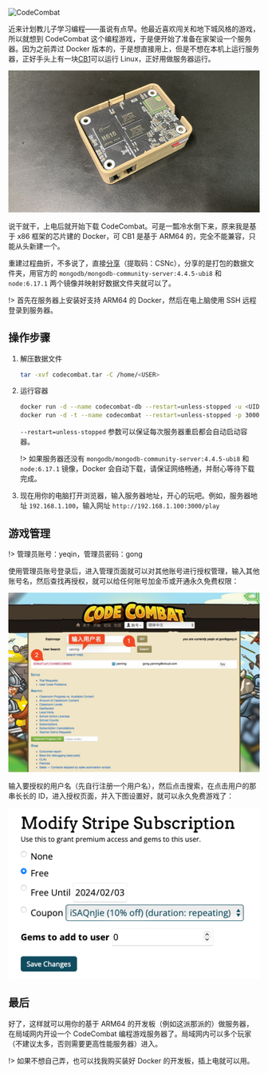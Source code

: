 ![](../../2018/1103/_media/codecombat.jpg "CodeCombat")

近来计划教儿子学习编程——虽说有点早。他最近喜欢闯关和地下城风格的游戏，所以就想到 CodeCombat 这个编程游戏，于是便开始了准备在家架设一个服务器。因为之前弄过 Docker 版本的，于是想直接用上，但是不想在本机上运行服务器，正好手头上有一块[CB1](/2022/1024/)可以运行 Linux，正好用做服务器运行。

![](_media/cb1.jpg "CB1 + 扩展板 + 3D 打印外壳")

说干就干，上电后就开始下载 CodeCombat。可是一瓢冷水倒下来，原来我是基于 x86 框架的芯片建的 Docker，可 CB1 是基于 ARM64 的，完全不能兼容，只能从头新建一个。

重建过程曲折，不多说了，直接[分享](https://pan.quark.cn/s/4b546573f866 "提取码：CSNc")（提取码：CSNc），分享的是打包的数据文件夹，用官方的 `mongodb/mongodb-community-server:4.4.5-ubi8` 和 `node:6.17.1` 两个镜像并映射好数据文件夹就可以了。

!> 首先在服务器上安装好支持 ARM64 的 Docker，然后在电上脑使用 SSH 远程登录到服务器。

## 操作步骤

1. 解压数据文件

   ```bash
   tar -xvf codecombat.tar -C /home/<USER>
   ```

2. 运行容器

   ```bash
   docker run -d --name codecombat-db --restart=unless-stopped -u <UID> -p 27017:27017 -v /home/<USER>/codecombat/db:/data/db mongodb/mongodb-community-server:4.4.5-ubi8
   docker run -d -t --name codecombat --restart=unless-stopped -p 3000:3000 -v /home/<USER>/codecombat:/root/codecombat -e COCO_MONGO_HOST=172.17.0.1 -e COCO_MONGO_ANALYTICS_HOST=172.17.0.1 -w /root/codecombat node:6.17.1 sh -c "npm run nodemon"

   ```

   `--restart=unless-stopped` 参数可以保证每次服务器重启都会自动启动容器。

   !> 如果服务器还没有 `mongodb/mongodb-community-server:4.4.5-ubi8` 和 `node:6.17.1` 镜像，Docker 会自动下载，请保证网络畅通，并耐心等待下载完成。

3. 现在用你的电脑打开浏览器，输入服务器地址，开心的玩吧。例如，服务器地址 `192.168.1.100`，输入网址 `http://192.168.1.100:3000/play`

## 游戏管理

!> 管理员账号：yeqin，管理员密码：gong

使用管理员账号登录后，进入管理页面就可以对其他账号进行授权管理，输入其他账号名，然后查找再授权，就可以给任何账号加金币或开通永久免费权限：

![](_media/admin1.jpg)

输入要授权的用户名（先自行注册一个用户名），然后点击搜索，在点击用户的那串长长的 ID，进入授权页面，并入下图设置好，就可以永久免费游戏了：

![](_media/admin2.png)

## 最后

好了，这样就可以用你的基于 ARM64 的开发板（例如这派那派的）做服务器，在局域网内开设一个 CodeCombat 编程游戏服务器了。局域网内可以多个玩家（不建议太多，否则需要更高性能服务器）进入。

!> 如果不想自己弄，也可以找我购买装好 Docker 的开发板，插上电就可以用。
